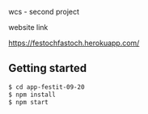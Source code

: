 wcs - second project

website link

https://festochfastoch.herokuapp.com/

## Getting started

```bash
$ cd app-festit-09-20
$ npm install
$ npm start
```
